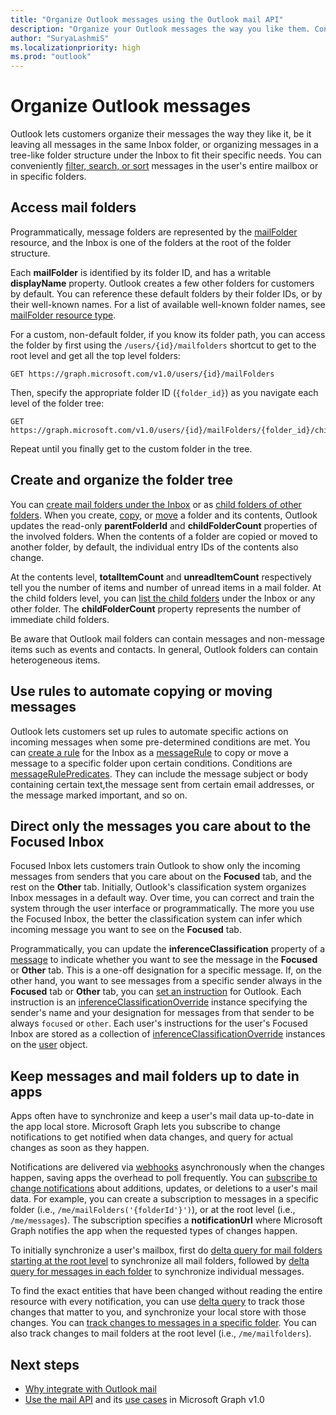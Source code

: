 ```yaml
---
title: "Organize Outlook messages using the Outlook mail API"
description: "Organize your Outlook messages the way you like them. Conveniently filter, search, or sort messages in your entire mailbox or in specific folders."
author: "SuryaLashmiS"
ms.localizationpriority: high
ms.prod: "outlook"
---
```


# Organize Outlook messages

Outlook lets customers organize their messages the way they like it, be it leaving all messages in the same Inbox folder, or organizing messages in a tree-like folder structure under the Inbox to fit their specific needs. You can conveniently [filter, search, or sort](query-parameters.md) messages in the user's entire mailbox or in specific folders.

## Access mail folders

Programmatically, message folders are represented by the [mailFolder](/graph/api/resources/mailfolder) resource, and the Inbox is one of the folders at the root of the folder structure.

Each **mailFolder** is identified by its folder ID, and has a writable **displayName** property. Outlook creates a few other folders for customers by default. You can reference these default folders by their folder IDs, or by their well-known names. For a list of available well-known folder names, see [mailFolder resource type](/graph/api/resources/mailfolder).

For a custom, non-default folder, if you know its folder path, you can access the folder by first using the `/users/{id}/mailfolders` shortcut to get to the root level and get all the top level folders:

```http
GET https://graph.microsoft.com/v1.0/users/{id}/mailFolders
```

Then, specify the appropriate folder ID (`{folder_id}`) as you navigate each level of the folder tree:

```http
GET https://graph.microsoft.com/v1.0/users/{id}/mailFolders/{folder_id}/childfolders
```

Repeat until you finally get to the custom folder in the tree.

## Create and organize the folder tree

You can [create mail folders under the Inbox](/graph/api/user-post-mailfolders) or as [child folders of other folders](/graph/api/mailfolder-post-childfolders). When you create, [copy](/graph/api/mailfolder-copy), or [move](/graph/api/mailfolder-move) a folder and its contents, Outlook updates the read-only **parentFolderId** and **childFolderCount** properties of the involved folders. When the contents of a folder are copied or moved to another folder, by default, the individual entry IDs of the contents also change.

At the contents level, **totalItemCount** and **unreadItemCount** respectively tell you the number of items and number of unread items in a mail folder.
At the child folders level, you can [list the child folders](/graph/api/user-list-mailfolders) under the Inbox or any other folder.
The **childFolderCount** property represents the number of immediate child folders.

Be aware that Outlook mail folders can contain messages and non-message items such as events and contacts. In general, Outlook folders can contain heterogeneous items.

## Use rules to automate copying or moving messages

Outlook lets customers set up rules to automate specific actions on incoming messages when some pre-determined conditions are met. You can [create a rule](/graph/api/mailfolder-post-messagerules) for the
Inbox as a [messageRule](/graph/api/resources/messagerule) to copy or move a message to a specific folder upon certain conditions.
Conditions are [messageRulePredicates](/graph/api/resources/messagerulepredicates). They can include the message subject or body containing certain text,the message sent from certain email addresses, or the message marked important, and so on.

## Direct only the messages you care about to the Focused Inbox

Focused Inbox lets customers train Outlook to show only the incoming messages from senders that you care about on the **Focused** tab, and the rest on the **Other** tab.
Initially, Outlook's classification system organizes Inbox messages in a default way. Over time, you can correct and train the system through the user interface or
programmatically. The more you use the Focused Inbox, the better the classification system can infer which incoming message you want to see on the **Focused** tab.

Programmatically, you can update the **inferenceClassification** property of a [message](/graph/api/resources/message) to indicate whether you want to see the message in the **Focused** or **Other** tab. This is a one-off designation for a specific message. If, on the other hand, you want to see messages from a specific sender always in the **Focused** tab or **Other** tab, you can [set an instruction](/graph/api/inferenceclassification-post-overrides) for Outlook. Each instruction is an [inferenceClassificationOverride](/graph/api/resources/inferenceclassificationoverride) instance specifying the sender's name and your designation for messages from that sender to be always `focused` or `other`. Each user's instructions for the user's Focused Inbox are stored as a collection of [inferenceClassificationOverride](/graph/api/resources/inferenceclassificationoverride) instances on the [user](/graph/api/resources/user) object.

## Keep messages and mail folders up to date in apps

Apps often have to synchronize and keep a user's mail data up-to-date in the app local store. Microsoft Graph lets you subscribe to change notifications to get notified when data changes, and query for actual changes as soon as they happen.

Notifications are delivered via [webhooks](/graph/api/resources/webhooks) asynchronously when the changes happen, saving apps the overhead to poll frequently. You can [subscribe to change notifications](/graph/api/subscription-post-subscriptions) about additions,
updates, or deletions to a user's mail data. For example, you can create a subscription to messages in a specific folder (i.e., `/me/mailFolders('{folderId'}')`),
or at the root level (i.e., `/me/messages`). The subscription specifies a **notificationUrl** where Microsoft Graph notifies the app when the requested types of changes happen.

To initially synchronize a user's mailbox, first do [delta query for mail folders starting at the root level](/graph/api/mailfolder-delta) to synchronize all mail folders, followed by [delta query for messages in each folder](/graph/api/message-delta) to synchronize individual messages.

To find the exact entities that have been changed without reading the entire resource with every notification, you can use [delta query](delta-query-overview.md) to track those changes that matter to you, and synchronize your local store with those changes. You can [track changes to messages in a specific folder](delta-query-messages.md). You can also track changes to mail folders at the root level (i.e., `/me/mailfolders`).

## Next steps

- [Why integrate with Outlook mail](outlook-mail-concept-overview.md)
- [Use the mail API](/graph/api/resources/mail-api-overview) and its [use cases](/graph/api/resources/mail-api-overview#common-use-cases) in Microsoft Graph v1.0
